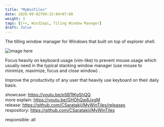 ```yaml
---
title: "MyWinTiles"
date: 2020-09-02T09:15:04+07:00
weight: 3
tags: [C++, Win32api, Tiling Window Manager]
draft: false
---
```


The tilling window manager for Windows that built on top of explorer shell.

![ image here ](/mywintiles-intro.png)

Focus heavily on keyboard usage (vim-like) to prevent mouse usage which
usually need in the typical stacking window manager (use mouse to minimize, maximize, focus and close window) .

Improve the productivity of any user that heavily use keyboard on their daily basis.

showcase: https://youtu.be/pSBTtKgShQQ \
more explain: https://youtu.be/GHOhQw8JxgM \
release: https://github.com/CSaratakij/MyWinTiles/releases \
respository: https://github.com/CSaratakij/MyWinTiles

responsible: all

